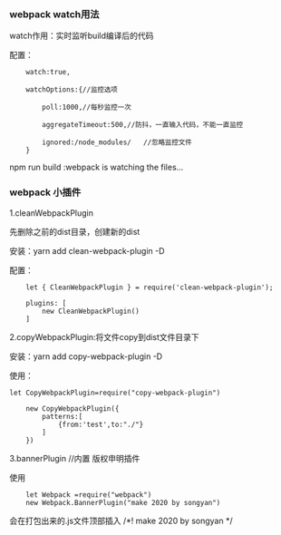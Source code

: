 ### webpack watch用法

watch作用：实时监听build编译后的代码

配置：	

		watch:true,

		watchOptions:{//监控选项

			poll:1000,//每秒监控一次

			aggregateTimeout:500,//防抖，一直输入代码，不能一直监控

			ignored:/node_modules/   //忽略监控文件
		}

npm run build :webpack is watching the files…


### webpack 小插件

1.cleanWebpackPlugin

先删除之前的dist目录，创建新的dist

安装：yarn add clean-webpack-plugin -D

配置：

		let { CleanWebpackPlugin } = require('clean-webpack-plugin');

		plugins: [
			new CleanWebpackPlugin()
		]

2.copyWebpackPlugin:将文件copy到dist文件目录下

安装：yarn add copy-webpack-plugin -D

使用： 

  	let CopyWebpackPlugin=require("copy-webpack-plugin")

		new CopyWebpackPlugin({
			patterns:[
				{from:'test',to:"./"}
			]
		})

3.bannerPlugin //内置 版权申明插件

使用

		let Webpack =require("webpack")
		new Webpack.BannerPlugin("make 2020 by songyan")

会在打包出来的.js文件顶部插入 /*! make 2020 by songyan */

